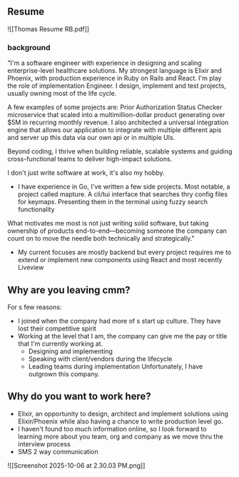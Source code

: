 ## Resume
![[Thomas Resume RB.pdf]]

### background 
"I'm a software engineer with experience in designing and scaling enterprise-level healthcare solutions. My strongest language is Elixir and Phoenix, with production experience in Ruby on Rails and React. I'm play the role of implementation Engineer. I design, implement and test projects, usually owning most of the life cycle. 

A few examples of some projects are: 
Prior Authorization Status Checker microservice that scaled into a multimillion-dollar product generating over $5M in recurring monthly revenue. I also architected a universal integration engine that allows our application to integrate with multiple different apis and server up this data via our own api or in multiple UIs.

Beyond coding, I thrive when building reliable, scalable systems and guiding cross-functional teams to deliver high-impact solutions.

I don't just write software at work, it's also my hobby. 
- I have experience in Go, I've written a few side projects. Most notable, a project called mapture. A cli/tui interface that searches thry config files for keymaps. Presenting them in the terminal using fuzzy search functionality 

What motivates me most is not just writing solid software, but taking ownership of products end-to-end—becoming someone the company can count on to move the needle both technically and strategically."

- My current focuses are mostly backend but every project requires me to extend or implement new components using React and most recently Liveview



## Why are you leaving cmm? 
For s few reasons: 
- I joined when the company had more of s start up culture. They have lost their competitive spirit 
- Working at the level that I am, the company can give me the pay or title that I'm currently working at. 
	- Designing and implementing 
	- Speaking with client/vendors during the lifecycle
	- Leading teams during implementation
Unfortunately, I have outgrown this company.  

## Why do you want to work here?

- Elixir, an opportunity to design, architect and implement solutions using Elixir/Phoenix while also having a chance to write production level go. 
- I haven't found too much information online, so I look forward to learning more about you team, org and company as we move thru the interview process 
- SMS 2 way communication

![[Screenshot 2025-10-06 at 2.30.03 PM.png]]